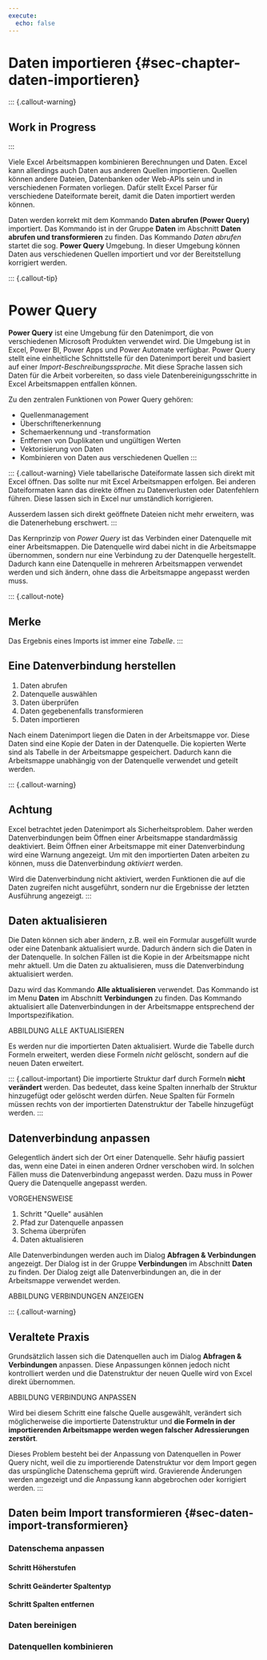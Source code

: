 ```yaml
---
execute: 
  echo: false
---
```


# Daten importieren {#sec-chapter-daten-importieren}


::: {.callout-warning}
## Work in Progress
:::

Viele Excel Arbeitsmappen kombinieren Berechnungen und Daten. Excel kann allerdings auch Daten aus anderen Quellen importieren. Quellen können andere Dateien, Datenbanken oder Web-APIs sein und in verschiedenen Formaten vorliegen. Dafür stellt Excel Parser für verschiedene Dateiformate bereit, damit die Daten importiert werden können. 

Daten werden korrekt mit dem Kommando **Daten abrufen (Power Query)** importiert. Das Kommando ist in der Gruppe **Daten** im Abschnitt **Daten abrufen und transformieren** zu finden. Das Kommando *Daten abrufen* startet die sog. **Power Query** Umgebung. In dieser Umgebung können Daten aus verschiedenen Quellen importiert und vor der Bereitstellung korrigiert werden. 

::: {.callout-tip}
# Power Query

**Power Query** ist eine Umgebung für den Datenimport, die von verschiedenen Microsoft Produkten verwendet wird. Die Umgebung ist in Excel, Power BI, Power Apps und Power Automate verfügbar. Power Query stellt eine einheitliche Schnittstelle für den Datenimport bereit und basiert auf einer *Import-Beschreibungssprache*. Mit diese Sprache lassen sich Daten für die Arbeit vorbereiten, so dass viele Datenbereinigungsschritte in Excel Arbeitsmappen entfallen können.

Zu den zentralen Funktionen von Power Query gehören:

- Quellenmanagement
- Überschriftenerkennung
- Schemaerkennung und -transformation
- Entfernen von Duplikaten und ungültigen Werten
- Vektorisierung von Daten
- Kombinieren von Daten aus verschiedenen Quellen
:::

::: {.callout-warning}
Viele tabellarische Dateiformate lassen sich direkt mit Excel öffnen. Das sollte nur mit Excel Arbeitsmappen erfolgen. Bei anderen Dateiformaten kann das direkte öffnen zu Datenverlusten oder Datenfehlern führen. Diese lassen sich in Excel nur umständlich korrigieren. 

Ausserdem lassen sich direkt geöffnete Dateien nicht mehr erweitern, was die Datenerhebung erschwert.
:::

Das Kernprinzip von *Power Query* ist das Verbinden einer Datenquelle mit einer Arbeitsmappen.  Die Datenquelle wird dabei nicht in die Arbeitsmappe übernommen, sondern nur eine Verbindung zu der Datenquelle hergestellt. Dadurch kann eine Datenquelle in mehreren Arbeitsmappen verwendet werden und sich ändern, ohne dass die Arbeitsmappe angepasst werden muss. 

::: {.callout-note}
## Merke
Das Ergebnis eines Imports ist immer eine *Tabelle*.
:::

## Eine Datenverbindung herstellen

1. Daten abrufen
2. Datenquelle auswählen
3. Daten überprüfen
4. Daten gegebenenfalls transformieren
5. Daten importieren

Nach einem Datenimport liegen die Daten in der Arbeitsmappe vor. Diese Daten sind eine Kopie der Daten in der Datenquelle. Die kopierten Werte sind als Tabelle in der Arbeitsmappe gespeichert. Dadurch kann die Arbeitsmappe unabhängig von der Datenquelle verwendet und geteilt werden.

::: {.callout-warning}
## Achtung

Excel betrachtet jeden Datenimport als Sicherheitsproblem. Daher werden Datenverbindungen beim Öffnen einer Arbeitsmappe standardmässig deaktiviert. Beim Öffnen einer Arbeitsmappe mit einer Datenverbindung wird eine Warnung angezeigt. Um mit den importierten Daten arbeiten zu können, muss die Datenverbindung *aktiviert* werden.

Wird die Datenverbindung nicht aktiviert, werden Funktionen die auf die Daten zugreifen nicht ausgeführt, sondern nur die Ergebnisse der letzten Ausführung angezeigt.
:::


## Daten aktualisieren

Die Daten können sich aber ändern, z.B. weil ein Formular ausgefüllt wurde oder eine Datenbank aktualisiert wurde. Dadurch ändern sich die Daten in der Datenquelle. In solchen Fällen ist die Kopie in der Arbeitsmappe nicht mehr aktuell. Um die Daten zu aktualisieren, muss die Datenverbindung aktualisiert werden.

Dazu wird das Kommando **Alle aktualisieren** verwendet. Das Kommando ist im Menu **Daten** im Abschnitt **Verbindungen** zu finden. Das Kommando aktualisiert alle Datenverbindungen in der Arbeitsmappe entsprechend der Importspezifikation.

ABBILDUNG ALLE AKTUALISIEREN

Es werden nur die importierten Daten aktualisiert. Wurde die Tabelle durch Formeln erweitert, werden diese Formeln *nicht* gelöscht, sondern auf die neuen Daten erweitert. 

::: {.callout-important}
Die importierte Struktur darf durch Formeln **nicht verändert** werden. Das bedeutet, dass keine Spalten innerhalb der Struktur hinzugefügt oder gelöscht werden dürfen. Neue Spalten für Formeln müssen rechts von der importierten Datenstruktur der Tabelle hinzugefügt werden.
:::

## Datenverbindung anpassen

Gelegentlich ändert sich der Ort einer Datenquelle. Sehr häufig passiert das, wenn eine Datei in einen anderen Ordner verschoben wird. In solchen Fällen muss die Datenverbindung angepasst werden. Dazu muss in Power Query die Datenquelle angepasst werden.

VORGEHENSWEISE

1. Schritt "Quelle" ausählen
2. Pfad zur Datenquelle anpassen
3. Schema überprüfen
4. Daten aktualisieren

Alle Datenverbindungen werden auch im Dialog **Abfragen & Verbindungen** angezeigt. Der Dialog ist in der Gruppe **Verbindungen** im Abschnitt **Daten** zu finden. Der Dialog zeigt alle Datenverbindungen an, die in der Arbeitsmappe verwendet werden. 

ABBILDUNG VERBINDUNGEN ANZEIGEN

::: {.callout-warning}
## Veraltete Praxis
Grundsätzlich lassen sich die Datenquellen auch im Dialog **Abfragen & Verbindungen** anpassen. Diese Anpassungen können jedoch nicht kontrolliert werden und die Datenstruktur der neuen Quelle wird von Excel direkt übernommen.

ABBILDUNG VERBINDUNG ANPASSEN

Wird bei diesem Schritt eine falsche Quelle ausgewählt, verändert sich möglicherweise die importierte Datenstruktur und **die Formeln in der importierenden Arbeitsmappe werden wegen falscher Adressierungen zerstört**.

Dieses Problem besteht bei der Anpassung von Datenquellen in Power Query nicht, weil die zu importierende Datenstruktur vor dem Import gegen das urspüngliche Datenschema geprüft wird. Gravierende Änderungen werden angezeigt und die Anpassung kann abgebrochen oder korrigiert werden.
::: 

## Daten beim Import transformieren {#sec-daten-import-transformieren}

### Datenschema anpassen

#### Schritt Höherstufen

#### Schritt Geänderter Spaltentyp

#### Schritt Spalten entfernen

### Daten bereinigen

### Datenquellen kombinieren
